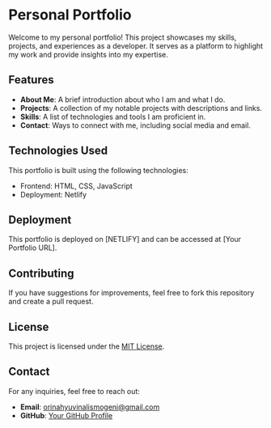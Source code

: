 # Personal Portfolio

Welcome to my personal portfolio! This project showcases my skills, projects, and experiences as a developer. It serves as a platform to highlight my work and provide insights into my expertise.

## Features
- **About Me**: A brief introduction about who I am and what I do.
- **Projects**: A collection of my notable projects with descriptions and links.
- **Skills**: A list of technologies and tools I am proficient in.
- **Contact**: Ways to connect with me, including social media and email.

## Technologies Used
This portfolio is built using the following technologies:
- Frontend: HTML, CSS, JavaScript 
- Deployment: Netlify


## Deployment
This portfolio is deployed on [NETLIFY] and can be accessed at [Your Portfolio URL].

## Contributing
If you have suggestions for improvements, feel free to fork this repository and create a pull request.

## License
This project is licensed under the [MIT License](LICENSE).

## Contact
For any inquiries, feel free to reach out:
- **Email**: orinahyuvinalismogeni@gmail.com
- **GitHub**: [Your GitHub Profile](https://github.com/Uv-Katalist/)

